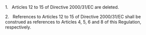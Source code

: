 1.   Articles 12 to 15 of Directive 2000/31/EC are deleted.

2.   References to Articles 12 to 15 of Directive 2000/31/EC shall be construed as references to Articles 4, 5, 6 and 8 of this Regulation, respectively.